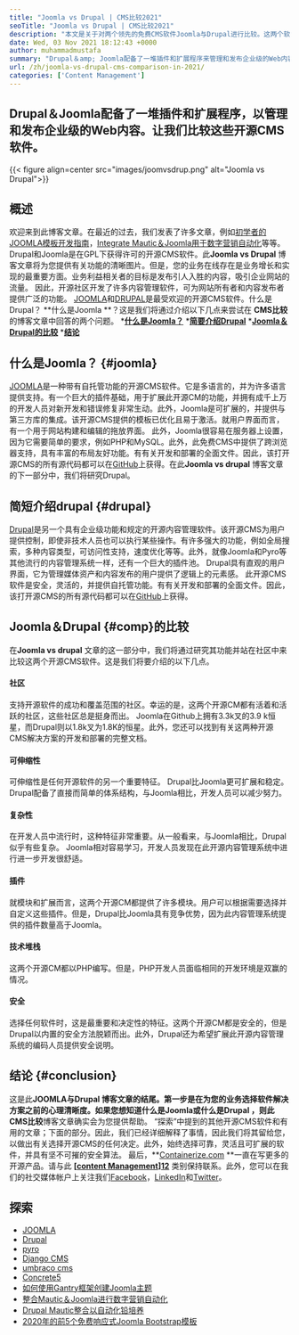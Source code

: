 ```yaml
---
title: "Joomla vs Drupal | CMS比较2021" 
seoTitle: "Joomla vs Drupal | CMS比较2021" 
description: "本文是关于对两个领先的免费CMS软件Joomla与Drupal进行比较。这两个软件都是自托管的，并配有各种插件。" 
date: Wed, 03 Nov 2021 18:12:43 +0000
author: muhammadmustafa
summary: "Drupal＆amp; Joomla配备了一堆插件和扩展程序来管理和发布企业级的Web内容。让我们比较这些开源CMS软件。" 
url: /zh/joomla-vs-drupal-cms-comparison-in-2021/
categories: ['Content Management']
---
```


## Drupal＆Joomla配备了一堆插件和扩展程序，以管理和发布企业级的Web内容。让我们比较这些开源CMS软件。

{{< figure align=center src="images/joomvsdrup.png" alt="Joomla vs Drupal">}}


## **概述**
欢迎来到此博客文章。在最近的过去，我们发表了许多文章，例如[初学者的JOOMLA模板开发指南][1]，[Integrate Mautic＆Joomla用于数字营销自动化][2]等等。 Drupal和Joomla是在GPL下获得许可的开源CMS软件。此**Joomla vs Drupal** 博客文章将为您提供有关功能的清晰图片。但是，您的业务在线存在是业务增长和实现的最重要方面。业务利益相关者的目标是发布引人入胜的内容，吸引企业网站的流量。
因此，开源社区开发了许多内容管理软件，可为网站所有者和内容发布者提供广泛的功能。 [JOOMLA][3]和[DRUPAL][4]是最受欢迎的开源CMS软件。什么是Drupal？ **什么是Joomla **？这是我们将通过介绍以下几点来尝试在 **CMS比较** 的博客文章中回答的两个问题。
  ***[什么是Joomla？][5]** 
  ***[简要介绍Drupal][6]** 
  ***[Joomla＆Drupal的比较][7]** 
  ***[结论][8]** 

## 什么是Joomla？   {#joomla}
[JOOMLA][3]是一种带有自托管功能的开源CMS软件。它是多语言的，并为许多语言提供支持。有一个巨大的插件基础，用于扩展此开源CM的功能，并拥有成千上万的开发人员对新开发和错误修复非常生动。此外，Joomla是可扩展的，并提供与第三方库的集成。该开源CMS提供的模板已优化且易于激活。就用户界面而言，有一个用于网站构建和编辑的拖放界面。
此外，Joomla很容易在服务器上设置，因为它需要简单的要求，例如PHP和MySQL。此外，此免费CMS中提供了跨浏览器支持，具有丰富的布局友好功能。有有关开发和部署的全面文件。因此，该打开源CMS的所有源代码都可以在[GitHub][9]上获得。在此**Joomla vs drupal** 博客文章的下一部分中，我们将研究Drupal。

## 简短介绍drupal   {#drupal}
[Drupal][4]是另一个具有企业级功能和规定的开源内容管理软件。该开源CMS为用户提供控制，即使非技术人员也可以执行某些操作。有许多强大的功能，例如全局搜索，多种内容类型，可访问性支持，速度优化等等。此外，就像Joomla和Pyro等其他流行的内容管理系统一样，还有一个巨大的插件池。 Drupal具有直观的用户界面，它为管理媒体资产和内容发布的用户提供了逻辑上的元素感。
此开源CMS软件是安全，灵活的，并提供自托管功能。有有关开发和部署的全面文件。因此，该打开源CMS的所有源代码都可以在[GitHub][10]上获得。

## Joomla＆Drupal   {#comp}的比较
在**Joomla vs drupal** 文章的这一部分中，我们将通过研究其功能并站在社区中来比较这两个开源CMS软件。这是我们将要介绍的以下几点。

#### 社区
支持开源软件的成功和覆盖范围的社区。幸运的是，这两个开源CM都有活着和活跃的社区，这些社区总是挺身而出。 Joomla在Github上拥有3.3k叉的3.9 k恒星，而Drupal则以1.8k叉为1.8K的恒星。此外，您还可以找到有关这两种开源CMS解决方案的开发和部署的完整文档。

#### 可伸缩性
可伸缩性是任何开源软件的另一个重要特征。 Drupal比Joomla更可扩展和稳定。 Drupal配备了直接而简单的体系结构，与Joomla相比，开发人员可以减少努力。

#### 复杂性
在开发人员中流行时，这种特征非常重要。从一般看来，与Joomla相比，Drupal似乎有些复杂。 Joomla相对容易学习，开发人员发现在此开源内容管理系统中进行进一步开发很舒适。

#### 插件
就模块和扩展而言，这两个开源CM都提供了许多模块。用户可以根据需要选择并自定义这些插件。但是，Drupal比Joomla具有竞争优势，因为此内容管理系统提供的插件数量高于Joomla。

#### 技术堆栈
这两个开源CM都以PHP编写。但是，PHP开发人员面临相同的开发环境是双赢的情况。

#### 安全
选择任何软件时，这是最重要和决定性的特征。这两个开源CM都是安全的，但是Drupal以内置的安全方法脱颖而出。此外，Drupal还为希望扩展此开源内容管理系统的编码人员提供安全说明。

## 结论 {#conclusion}
这是此**JOOMLA与Drupal **博客文章的结尾。第一步是在为您的业务选择软件解决方案之前的心理清晰度。如果您想知道什么是Joomla或**什么是Drupal **，则此**  CMS比较**博客文章确实会为您提供帮助。 “探索”中提到的其他开源CMS软件和有用的文章；下面的部分。因此，我们已经详细解释了事情，因此我们将其留给您，以做出有关选择开源CMS的任何决定。此外，始终选择可靠，灵活且可扩展的软件，并具有坚不可摧的安全算法。
最后，**[Containerize.com][11] **一直在写更多的开源产品。请与此 **[[content Management][12]][12]**  类别保持联系。此外，您可以在我们的社交媒体帐户上关注我们[Facebook][13]，[LinkedIn][14]和[Twitter][15]。

## 探索
  * [JOOMLA][3]
  * [Drupal][4]
  * [pyro][16]
  * [Django CMS][17]
  * [umbraco cms][18]
  * [Concrete5][19]
  * [如何使用Gantry框架创建Joomla主题][20]
  * [整合Mautic＆Joomla进行数字营销自动化][2]
  * [Drupal Mautic整合以自动化铅培养][21]
  * [2020年的前5个免费响应式Joomla Bootstrap模板][22]

  
[1]: https://blog.containerize.com/content-management/responsive-joomla-templates-tutorial/
[2]: https://blog.containerize.com/content-management/integrate-mautic-with-joomla-for-marketing-automation/
[3]: https://products.containerize.com/content-management/joomla
[4]: https://products.containerize.com/content-management/drupal
[5]: #joomla
[6]: #drupal
[7]: #comp
[8]: #Conclusion
[9]: https://github.com/joomla/joomla-cms
[10]: https://github.com/drupal/drupal
[11]: https://www.containerize.com/
[12]: https://products.containerize.com/content-management/
[13]: https://web.facebook.com/containerize
[14]: https://www.linkedin.com/company/containerize/
[15]: https://twitter.com/containerize_co
[16]: https://products.containerize.com/content-management/pyro
[17]: https://products.containerize.com/content-management/django
[18]: https://products.containerize.com/content-management/umbraco
[19]: https://products.containerize.com/content-management/concrete5
[20]: https://blog.containerize.com/content-management/how-to-create-joomla-theme-joomla-gantry-framework/
[21]: https://blog.containerize.com/content-management/drupal-tutorial-automate-lead-growth-with-drupal-mautic/
[22]: https://blog.containerize.com/content-management/top-5-best-free-responsive-joomla-templates-of-2020/

